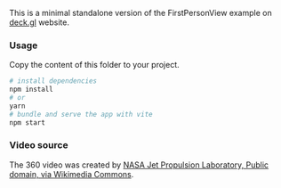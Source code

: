 This is a minimal standalone version of the FirstPersonView example
on [deck.gl](http://deck.gl) website.

### Usage

Copy the content of this folder to your project. 

```bash
# install dependencies
npm install
# or
yarn
# bundle and serve the app with vite
npm start
```

### Video source

The 360 video was created by [NASA Jet Propulsion Laboratory, Public domain, via Wikimedia Commons](https://commons.wikimedia.org/wiki/File:NASA_VR-360_Astronaut_Training-_Space_Walk.webm).
